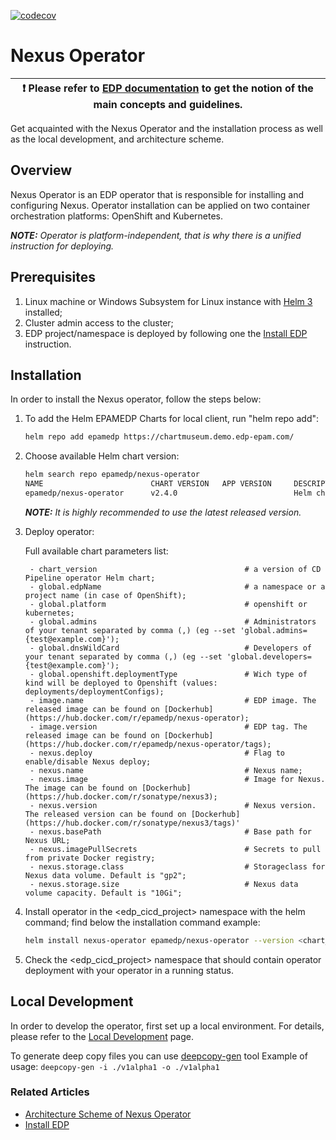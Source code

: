 [![codecov](https://codecov.io/gh/epam/edp-nexus-operator/branch/master/graph/badge.svg?token=JB9ZT0PCDJ)](https://codecov.io/gh/epam/edp-nexus-operator)

# Nexus Operator

| :heavy_exclamation_mark: Please refer to [EDP documentation](https://epam.github.io/edp-install/) to get the notion of the main concepts and guidelines. |
| --- |

Get acquainted with the Nexus Operator and the installation process as well as the local development, and architecture scheme.

## Overview

Nexus Operator is an EDP operator that is responsible for installing and configuring Nexus. Operator installation can be applied on two container orchestration platforms: OpenShift and Kubernetes.

_**NOTE:** Operator is platform-independent, that is why there is a unified instruction for deploying._

## Prerequisites

1. Linux machine or Windows Subsystem for Linux instance with [Helm 3](https://helm.sh/docs/intro/install/) installed;
2. Cluster admin access to the cluster;
3. EDP project/namespace is deployed by following one the [Install EDP](https://epam.github.io/edp-install/operator-guide/install-edp/) instruction.

## Installation

In order to install the Nexus operator, follow the steps below:

1. To add the Helm EPAMEDP Charts for local client, run "helm repo add":
     ```bash
     helm repo add epamedp https://chartmuseum.demo.edp-epam.com/
     ```
2. Choose available Helm chart version:
     ```bash
     helm search repo epamedp/nexus-operator
     NAME                        CHART VERSION   APP VERSION     DESCRIPTION
     epamedp/nexus-operator      v2.4.0                          Helm chart for Golang application/service deplo...
     ```

    _**NOTE:** It is highly recommended to use the latest released version._

3. Deploy operator:

   Full available chart parameters list:
   ```
    - chart_version                                 # a version of CD Pipeline operator Helm chart;
    - global.edpName                                # a namespace or a project name (in case of OpenShift);
    - global.platform                               # openshift or kubernetes;
    - global.admins                                 # Administrators of your tenant separated by comma (,) (eg --set 'global.admins={test@example.com}');
    - global.dnsWildCard                            # Developers of your tenant separated by comma (,) (eg --set 'global.developers={test@example.com}');
    - global.openshift.deploymentType               # Wich type of kind will be deployed to Openshift (values: deployments/deploymentConfigs);
    - image.name                                    # EDP image. The released image can be found on [Dockerhub](https://hub.docker.com/r/epamedp/nexus-operator);
    - image.version                                 # EDP tag. The released image can be found on [Dockerhub](https://hub.docker.com/r/epamedp/nexus-operator/tags);
    - nexus.deploy                                  # Flag to enable/disable Nexus deploy;
    - nexus.name                                    # Nexus name;
    - nexus.image                                   # Image for Nexus. The image can be found on [Dockerhub] (https://hub.docker.com/r/sonatype/nexus3);
    - nexus.version                                 # Nexus version. The released version can be found on [Dockerhub](https://hub.docker.com/r/sonatype/nexus3/tags)'
    - nexus.basePath                                # Base path for Nexus URL;
    - nexus.imagePullSecrets                        # Secrets to pull from private Docker registry;
    - nexus.storage.class                           # Storageclass for Nexus data volume. Default is "gp2";
    - nexus.storage.size                            # Nexus data volume capacity. Default is "10Gi";

    ```

4. Install operator in the <edp_cicd_project> namespace with the helm command; find below the installation command example:
    ```bash
    helm install nexus-operator epamedp/nexus-operator --version <chart_version> --namespace <edp_cicd_project> --set name=nexus-operator --set global.edpName=<edp_cicd_project> --set global.platform=<platform_type> --set global.dnsWildCard=<cluster_DNS_wildcard>
    ```
5. Check the <edp_cicd_project> namespace that should contain operator deployment with your operator in a running status.

## Local Development

In order to develop the operator, first set up a local environment. For details, please refer to the [Local Development](documentation/local-development.md) page.

To generate deep copy files you can use [deepcopy-gen](https://pkg.go.dev/k8s.io/gengo/examples/deepcopy-gen) tool
Example of usage: `deepcopy-gen -i ./v1alpha1 -o ./v1alpha1`

### Related Articles

* [Architecture Scheme of Nexus Operator](documentation/arch.md)
* [Install EDP](https://epam.github.io/edp-install/operator-guide/install-edp/)